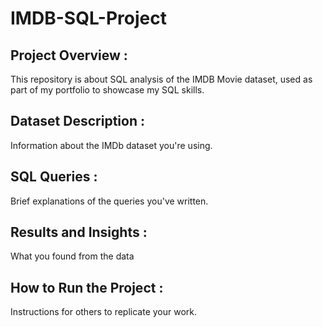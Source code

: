 # IMDB-SQL-Project

## Project Overview :
This repository is about SQL analysis of the IMDB Movie dataset, used as part of my portfolio to showcase my SQL skills.

## Dataset Description :
Information about the IMDb dataset you're using.

## SQL Queries :
Brief explanations of the queries you've written.


## Results and Insights :
What you found from the data


## How to Run the Project  :
Instructions for others to replicate your work.
